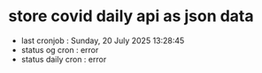 # store covid daily api as json data

- last cronjob : Sunday, 20 July 2025 13:28:45
- status og cron : error
- status daily cron : error
      
      